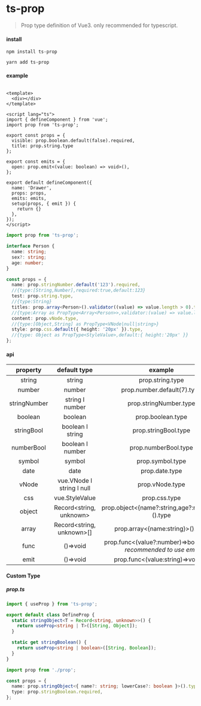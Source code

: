 # ts-prop

> Prop type definition of Vue3. only recommended for typescript.

#### install

```shell
npm install ts-prop

yarn add ts-prop
```

#### example

```vue

<template>
  <div></div>
</template>

<script lang="ts">
import { defineComponent } from 'vue';
import prop from 'ts-prop';

export const props = {
  visible: prop.boolean.default(false).required,
  title: prop.string.type
};

export const emits = {
  open: prop.emit<(value: boolean) => void>(),
};

export default defineComponent({
  name: 'Drawer',
  props: props,
  emits: emits,
  setup(props, { emit }) {
    return {}
  },
});
</script>

```

```ts
import prop from 'ts-prop';

interface Person {
  name: string;
  sex?: string;
  age: number;
}

const props = {
  name: prop.stringNumber.default('123').required,
  //{type:[String,Number],required:true,default:123}
  test: prop.string.type,
  //{type:String}
  titles: prop.array<Person>().validator((value) => value.length > 0).type,
  //{type:Array as PropType<Array<Person>>,validator:(value) => value.length > 0}
  content: prop.vNode.type,
  //{type:[Object,String] as PropType<VNode|null|string>}
  style: prop.css.default({ height: '20px' }).type,
  //{type: Object as PropType<StyleValue>,default:{ height:'20px' }}
};
```

#### api

| property | default type |example|
|:---------:|:---------:|:---------:|
| string | string| prop.string.type |
| number |number|prop.number.default(7).type |
| stringNumber | string &Iota; number| prop.stringNumber.type |
| boolean | boolean |prop.boolean.type |
| stringBool | boolean &Iota; string | prop.stringBool.type |
| numberBool | boolean &Iota; number | prop.numberBool.type |
| symbol | symbol |prop.symbol.type |
| date | date |prop.date.type |
| vNode | vue.VNode &Iota; string &Iota; null |prop.vNode.type |
| css | vue.StyleValue |prop.css.type |
| object | Record<string, unknown> |prop.object<{name?:string,age?:number}>().type |
| array | Record<string, unknown>[] |prop.array<{name:string}>().type |
| func | ()=>void | prop.func<(value?:number)=>boolean>()  _recommended to use emit_  |
| emit | ()=>void | prop.func<(value:string)=>void>() |

#### Custom Type
##### _prop.ts_

```ts
import { useProp } from 'ts-prop';

export default class DefineProp {
  static stringObject<T = Record<string, unknown>>() {
    return useProp<string | T>([String, Object]);
  }

  static get stringBoolean() {
    return useProp<string | boolean>([String, Boolean]);
  }
}


```

```ts
import prop from './prop';

const props = {
  name: prop.stringObject<{ name?: string; lowerCase?: boolean }>().type,
  type: prop.stringBoolean.required,
};
```
